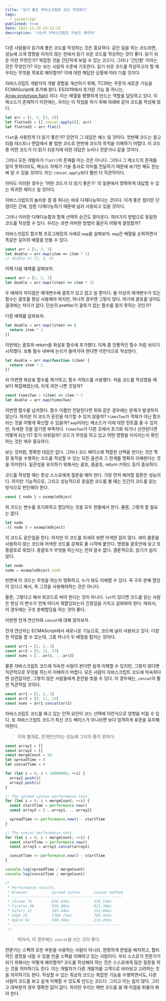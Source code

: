 ```yaml
---
title: '읽기 좋은 자바스크립트 코드 작성하기'
tags:
  - javascript
published: true
date: 2021-11-10 23:11:23
description: '나는야 자바스크립트 키보드 워리어'
---
```


다른 사람들이 읽기에 좋은 코드를 작성하는 것은 중요하다. 같은 일을 하는 코드라면, 성능에 크게 영향을 미치지 않는 한에서 읽기 쉬운 코드를 작성하는 것이 좋다. 읽기 쉬운 이란 무엇인가? 복잡한 것을 간단하게 보일 수 있는 코드다. 그러나 '간단함' 이라는 것은 무엇인가? 이는 보는 사람의 수준에 기초한다. 읽기 쉬운 코드를 작성하고자 할 때 우리는 무엇을 목표로 해야할까? 이에 대한 해답은 상황에 따라 다를 것이다.

자바스크립트 개발자의 개발 경험을 개선하기 위해, TC39는 꾸준히 새로운 기능을 ECMAScript에 추가해 왔다. ES2019에서 추가된 기능 중 하나는, [Array.prototype.flat()](https://developer.mozilla.org/ko/docs/Web/JavaScript/Reference/Global_Objects/Array/flat) 이다. 이는 배열을 평평하게 만드는 역할을 담당하고 있다. 이 메소드가 존재하기 이전에는, 우리는 이 작업을 하기 위해 아래와 같이 코드를 작성해 왔다.

```javascript
let arr = [1, 2, [3, 4]]
let flatted1 = [].concat.apply([], arr)
let flatted2 = arr.flat()
```

`flat`을 사용한게 더 읽기 좋은가? 당연히 그 대답은 예스 일 것이다. 첫번째 코드는 알고리즘 테스트나 면접에서 볼 법한 코드로 한번에 코드의 목적을 이해하기 어렵다. 이 코드 중 어떤 코드가 더 읽기 쉬운지에 대한 대답은 뉴비나 전문가나 같을 것이다.

그러나 모든 개발자가 `flat()`의 존재를 아는 것은 아니다. 그러나 그 메소드의 존재를 알지 못하더라도, 메소드 자체가 기술 동사로 의미를 전달하기 때문에 보기만 해도 한눈에 알 수 있을 것이다. 이는 `concat.apply`보다 훨씬 더 직관적이다.

아마도 이러한 경우는 '어떤 코드가 더 읽기 좋은가' 의 질문에서 명확하게 대답할 수 있는 희귀한 케이스 일 것이다.

자바스크립트의 놀라운 점 중 하나는 바로 다재다능하다는 것이다. 이게 좋은 점이든 단점이든 간에, 암튼 다재다능하기 때문에 널리 사용되고 있을 것이다.

그러나 이러한 다재다능함과 함께 선택의 순간도 찾아온다. 여러가지 방법으로 동일한 코드를 작성할 수 있다. 우리는 과연 어떠한 방법이 옳은지 어떻게 결정할까?

자바스크립트 함수형 프로그래밍의 사례로 `map`을 살펴보자. `map`은 배열을 순회하면서 똑같은 길이의 배열을 만들 수 있다.

<!-- prettier-ignore-start -->

```javascript
const arr = [1, 2, 3]
let double = arr.map(item => item * 2)
// double is [2, 4, 6]
```
<!-- prettier-ignore-end -->

이제 다음 예제를 살펴보자.

```javascript
const arr = [1, 2, 3]
let double = arr.map((item) => item * 2)
```

두 예제의 차이점은 매개변수에 괄호가 있고 없고 일 뿐이다. 둘 이상의 매개변수가 있는 함수는 괄호를 항상 사용해야 하지만, 하나의 경우엔 그렇지 않다. 여기에 괄호를 넣어도 결과에는 차이가 없다. 단순히 prettier가 괄호가 없는 함수를 참지 못하는 것인가?

다른 예제를 살펴보자.

```javascript
let double = arr.map((item) => {
  return item * 2
})
```

이번에는 괄호와 return을 화살표 함수에 추가했다. 이제 좀 전통적인 함수 처럼 보이기 시작했다. 보통 함수 내부에 논리가 들어가야 한다면 이런식으로 작성한다.

```javascript
let double = arr.map(function (item) {
  return item * 2
})
```

자 이번엔 화살표 함수를 제거하고, 함수 키워드를 사용했다. 처음 코드를 작성했을 때 보다 복잡해졌는데, 이게 과연 나쁜 것일까?

```javascript
const timesTwo = (item) => item * 2
let double = arr.map(timesTwo)
```

이번엔 함수를 넘겨줬다. 함수 이름만 전달한다면 위와 같은 경우에는 문제가 발생하지 않는다. 하지만 이 코드가 혼란을 야기할 수 있지 않을까? `timesTwo`가 객체가 아닌 함수라는 것을 어떻게 확신할 수 있을까? `map`이라는 메소드가 이에 대한 힌트를 줄 수 있지만, 자세한 것을 알기엔 부족하다. `timesTwo`가 다른 곳에서 초기화 되거나 선언된다면 어떻게 되는가? 찾기 쉬워질까? 코드가 무엇을 하고 있고 어떤 영향을 미치지는지 확인하는 것은 매우 중요하다.

보는 것처럼, 명확한 대답은 없다. 그러나 코드 베이스에 적합한 선택을 한다는 것은 특정 동작을 수행하는 코드를 작성할 수 있는 모든 옵션과 그 한계를 명확히 이해한다는 것을 의미한다. 일관성을 유지하기 위해서는 괄호, 중괄호, return 키워드 등이 중요하다.

코드를 작성할 때는 항상 스스로에게 질문을 해야 한다. 가장 먼저 해야할 질문은 성능이다. 하지만 기능적으로, 그리고 성능적으로 동일한 코드를 볼 떄는 인간이 코드를 읽는 방식으로 판단해야 한다.

```javascript
const { node } = exampleObject
```

위 코드는 변수를 초기화하고 할당하는 것을 모두 한줄에서 한다. 물론, 그렇게 할 필요는 없다.

```javascript
let node
;({ node } = exampleObject)
```

이 코드도 같은일을 한다. 하지만 이 코드를 자세히 보면 어색한 점이 많다. 세미 콜론을 사용하지 않는 코드에 어색한 코드를 강제로 줄 시작에 붙인다. 명령을 괄호안에 넣고 또 중괄호로 묶었다. 중괄호가 무엇을 하는지는 전혀 알수 없다. 결론적으로, 읽기가 쉽지 않다.

```javascript
let node
node = exampleObject.node
```

반면에 이 코드는 무엇을 하는지 명확하고, 누가 봐도 이해할 수 있다. 꼭 구조 분해 할당이 있다고 해서, 꼭 그것을 사용해야하는 것은 아니다.

물론, 그렇다고 해서 위코드로 써야 한다는 것이 아니다. `let`이 있다면 코드를 읽는 사람은 항상 이 변수가 언제 어디서 재할당되는지 긴장감을 가지고 살펴봐야 한다. 따라서, 이 경우에는 구조 분해할당을 하는 것이 좋다.

이번엔 전개 연산자와 `concat`에 대해 알아보자.

전개 연산자는 ECMAScript에서 새로나온 기능으로, 코드에 널리 사용되고 있다. 다양한 작업을 할 수 있는데, 그중 하나가 두 배열을 합치는 것이다.

```javascript
const arr1 = [1, 2, 3]
const arr2 = [9, 11, 13]
const nums = [...arr1, ...arr2]
```

물론 자바스크립트 코드에 익숙한 사람이 본다면 쉽게 이해할 수 있지만, 그렇지 않다면 직관적으로 무엇을 하는지 이해하기 어렵다. 모든 사람이 자바스크립트 코드에 익숙하다면 상관없지만, 그렇지 않은 사람들에게 혼란을 빚을 수 있다. 이 경우에는, `concat`이 훨씬 직관적일 것이다.

```javascript
const arr1 = [1, 2, 3]
const arr2 = [9, 11, 13]
const nums = arr1.concat(arr2)
```

자바스크립트 코드를 짜고 있는 인적 요인이 코드 선택에 이런식으로 영향을 미칠 수 있다. 또 자바스크립트 코드가 최신 코드 베이스가 아니라면 보다 엄격하게 표준을 유지해야한다.

> 이와 별개로, 전개연산자는 성능에 그다지 좋지 못하다.

```javascript
const array1 = []
const array2 = []
const mergeCount = 50
let spreadTime = 0
let concatTime = 0

for (let i = 0; i < 10000000; ++i) {
  array1.push(i)
  array2.push(i)
}

// The spread syntax performance test.
for (let i = 0; i < mergeCount; ++i) {
  const startTime = performance.now()
  const array3 = [...array1, ...array2]

  spreadTime += performance.now() - startTime
}

// The concat performance test.
for (let i = 0; i < mergeCount; ++i) {
  const startTime = performance.now()
  const array3 = array1.concat(array2)

  concatTime += performance.now() - startTime
}

console.log(spreadTime / mergeCount)
console.log(concatTime / mergeCount)

/*
 * Performance results.
 * Browser           Spread syntax      concat method
 * --------------------------------------------------
 * Chrome 75         626.43ms           235.13ms
 * Firefox 68        928.40ms           821.30ms
 * Safari 12         165.44ms           152.04ms
 * Edge 18           1784.72ms          703.41ms
 * Opera 62          590.10ms           213.45ms
 * --------------------------------------------------
 */
```

> 따라서, 이 경우에는 `concat`을 쓰는 것이 좋다.

전문가는 스펙의 모든 부분을 사용하는 사람이 아니라, 현명하게 문법을 배치하고, 합리적인 결정을 내릴 수 있을 만큼 스펙을 이해하고 있는 사람이다. 우리 스스로가 전문가가 되기 위해서는 어떻게 해야할까? 코드를 작성해야 하는 것은 스스로에게 많은 질문을 하는 것을 의미하기도 한다. 이는 개발자가 다른 개발자를 고객으로 바라보고 고려하는 것을 의미하기도 한다. 작성할 수 있는 최상의 코드는 복잡한 기능을 수행하면서도, 다른 사람이 코드를 보고 쉽게 이해할 수 있도록 만드는 코드다. 그리고 이는 쉽지 않다. 그리고 대부분의 경우 명확한 답이 없다. 하지만 우리는 매번 코드를 쓸 때 이점을 뒤돌아 봐야 한다.
